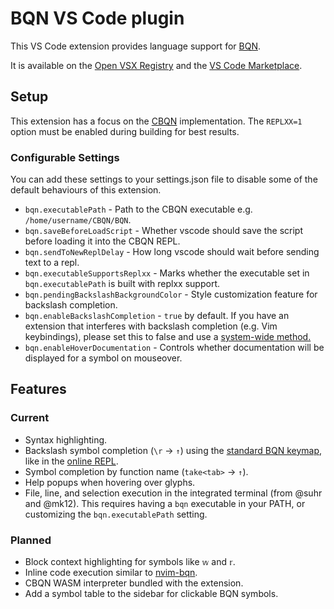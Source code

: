 # BQN VS Code plugin

This VS Code extension provides language support for [BQN].

It is available on the [Open VSX Registry] and the [VS Code Marketplace].

## Setup
This extension has a focus on the [CBQN] implementation. The `REPLXX=1` option
must be enabled during building for best results.

### Configurable Settings
You can add these settings to your settings.json file to disable some of the default behaviours of this extension.
- `bqn.executablePath` - Path to the CBQN executable e.g.
  `/home/username/CBQN/BQN`.
- `bqn.saveBeforeLoadScript` - Whether vscode should save the script before
   loading it into the CBQN REPL.
- `bqn.sendToNewReplDelay` - How long vscode should wait before sending text to
   a repl.
- `bqn.executableSupportsReplxx` - Marks whether the executable set in
   `bqn.executablePath` is built with replxx support.
- `bqn.pendingBackslashBackgroundColor` - Style customization feature for
   backslash completion.
- `bqn.enableBackslashCompletion` - `true` by default. If you have an extension 
   that interferes with backslash completion (e.g. Vim keybindings), please set
   this to false and use a
   [system-wide method.](https://mlochbaum.github.io/BQN/editors/#system-wide)
- `bqn.enableHoverDocumentation` - Controls whether documentation will be
   displayed for a symbol on mouseover.

## Features

### Current

- Syntax highlighting.
- Backslash symbol completion (`\r` -> `↑`) using the [standard BQN keymap],
  like in the [online REPL].
- Symbol completion by function name (`take<tab>` -> `↑`).
- Help popups when hovering over glyphs.
- File, line, and selection execution in the integrated terminal (from @suhr and @mk12). This requires having a `bqn` executable in your PATH, or customizing the `bqn.executablePath` setting.

### Planned

- Block context highlighting for symbols like `𝕨` and `𝕣`.
- Inline code execution similar to [nvim-bqn].
- CBQN WASM interpreter bundled with the extension.
- Add a symbol table to the sidebar for clickable BQN symbols.

[BQN]: https://mlochbaum.github.io/BQN/
[CBQN]: https://github.com/dzaima/CBQN
[Open VSX Registry]: https://open-vsx.org/extension/razetime/bqn-language
[VS Code Marketplace]: https://marketplace.visualstudio.com/items?itemName=razetime.bqn-language
[Standard BQN keymap]: https://mlochbaum.github.io/BQN/keymap.html
[online REPL]: https://mlochbaum.github.io/BQN/try.html
[nvim-bqn]: https://git.sr.ht/~detegr/nvim-bqn
